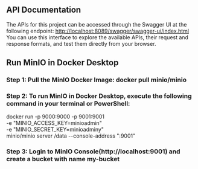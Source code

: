 ## API Documentation

The APIs for this project can be accessed through the Swagger UI at the following endpoint:
[http://localhost:8089/swagger/swagger-ui/index.html](http://localhost:8089/swagger/swagger-ui/index.html)
You can use this interface to explore the available APIs, their request and response formats, and test them directly from your browser.


## Run MinIO in Docker Desktop
### Step 1: Pull the MinIO Docker Image: docker pull minio/minio
### Step 2: To run MinIO in Docker Desktop, execute the following command in your terminal or PowerShell:
docker run -p 9000:9000 -p 9001:9001 \
-e "MINIO_ACCESS_KEY=minioadmin" \
-e "MINIO_SECRET_KEY=minioadminy" \
minio/minio server /data --console-address ":9001"
### Step 3: Login to MinIO Console(http://localhost:9001) and create a bucket with name my-bucket
